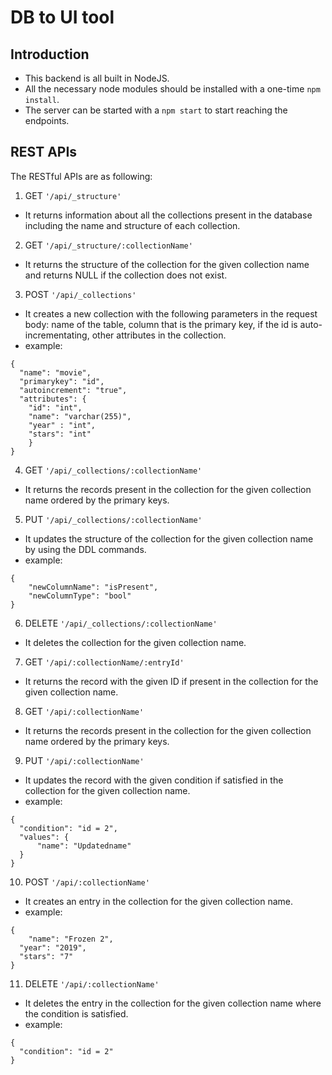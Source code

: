 # DB to UI tool

## Introduction

- This backend is all built in NodeJS.
- All the necessary node modules should be installed with a one-time `npm install`.
- The server can be started with a `npm start` to start reaching the endpoints.

## REST APIs

The RESTful APIs are as following: 

1. GET `'/api/_structure'`
  - It returns information about all the collections present in the database
  including the name and structure of each collection.

2. GET `'/api/_structure/:collectionName'`
  - It returns the structure of the collection for the given collection name
  and returns NULL if the collection does not exist.

3. POST `'/api/_collections'`
  - It creates a new collection with the following parameters in the request body:
    name of the table, column that is the primary key, if the id is auto-incrementating, other attributes in the collection.
  - example:
  ```
  {
    "name": "movie",
    "primarykey": "id",
    "autoincrement": "true",
    "attributes": {
      "id": "int",
      "name": "varchar(255)",
      "year" : "int",
      "stars": "int"
      }
  }
  ```
    
4. GET `'/api/_collections/:collectionName'`
  - It returns the records present in the collection for the given collection name ordered by the primary keys.

5. PUT `'/api/_collections/:collectionName'`
  - It updates the structure of the collection for the given collection name by using the DDL commands.
  - example:
  ```
  {
	  "newColumnName": "isPresent",
	  "newColumnType": "bool"
  }
  ```

6. DELETE `'/api/_collections/:collectionName'`
  - It deletes the collection for the given collection name.
  
7. GET `'/api/:collectionName/:entryId'`
  - It returns the record with the given ID if present in the collection for the given collection name.

8. GET `'/api/:collectionName'`
  - It returns the records present in the collection for the given collection name ordered by the primary keys.

9. PUT `'/api/:collectionName'`
  - It updates the record with the given condition if satisfied in the collection for the given collection name.
  - example:
  ```
  {
    "condition": "id = 2",
    "values": {
    	"name": "Updatedname"
    }
  }
  ```

10. POST `'/api/:collectionName'`
  - It creates an entry in the collection for the given collection name.
  - example:
  ```
  {
	  "name": "Frozen 2",
    "year": "2019",
    "stars": "7"
  }
  ```

11. DELETE `'/api/:collectionName'`
  - It deletes the entry in the collection for the given collection name where the condition is satisfied.
  - example:
  ```
  {
    "condition": "id = 2"
  }
  ```